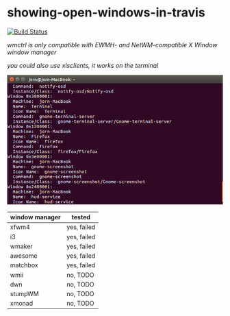 # showing-open-windows-in-travis
[![Build Status](https://travis-ci.org/jorn600/showing-open-windows-in-travis.svg?branch=master)](https://travis-ci.org/jorn600/showing-open-windows-in-travis)

*wmctrl is only compatible with EWMH- and NetWM-compatible X Window window manager*

*you could also use xlsclients, it works on the terminal*

<img src="xlsclientsinterminal.png" alt="Terminal">


window manager | tested
---|---
xfwm4|yes, failed
i3|yes, failed
wmaker|yes, failed
awesome|yes, failed
matchbox|yes, failed
wmii|no, TODO
dwn|no, TODO
stumpWM|no, TODO
xmonad|no, TODO



